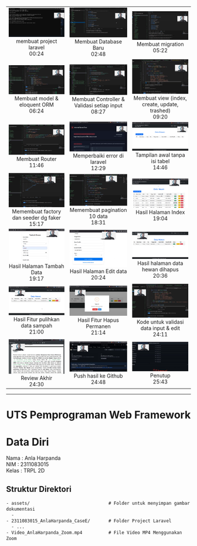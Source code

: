 <table>
  <tr>
    <td align="center">
      <img src="./assets/1.png" width="250"/><br/>membuat project laravel<br>00:24
    </td>
    <td align="center">
      <img src="./assets/2.png"  width="250"/><br/>Membuat Database Baru<br>02:48
    </td>
    <td align="center">
      <img src="./assets/3.png"  width="250"/><br/>Membuat migration<br>05:22
    </td>
  </tr>
  <tr>
    <td align="center">
      <img src="./assets/4.png" width="250"/><br/>Membuat model & eloquent ORM<br>06:24
    </td>
    <td align="center">
      <img src="./assets/5.png" width="250"/><br/>Membuat Controller & Validasi setiap input<br>08:27
    </td>
    <td align="center">
      <img src="./assets/6.png" width="250"/><br/>Membuat view (index, create, update, trashed)<br>09:20
    </td>
  </tr>
  <tr>
    <td align="center">
      <img src="./assets/7.png" width="250"/><br/>Membuat Router<br>11:46
    </td>
    <td align="center">
      <img src="./assets/8.png" width="250"/><br/>Memperbaiki error di laravel<br>12:29
    </td>
    <td align="center">
      <img src="./assets/9.png" width="250"/><br/>Tampilan awal tanpa isi tabel<br>14:46
    </td>
  </tr>
  <tr>
    <td align="center">
      <img src="./assets/10.png" width="250"/><br/>Memembuat factory dan seeder dg faker<br>15:17
    </td>
    <td align="center">
      <img src="./assets/pagi.png" width="250"/><br/>Memembuat pagination 10 data<br>18:31
    </td>
    <td align="center">
      <img src="./assets/11.png" width="250"/><br/>Hasil Halaman Index<br>19:04
    </td>
  </tr>
  <tr>
    <td align="center">
      <img src="./assets/12.png" width="250"/><br/>Hasil Halaman Tambah Data<br>19:17
    </td>
    <td align="center">
      <img src="./assets/13.png" width="250"/><br/>Hasil Halaman Edit data<br>20:24
    </td>
    <td align="center">
      <img src="./assets/14.png" width="250"/><br/>Hasil halaman data hewan dihapus<br>20:36
    </td>
  </tr>
  <tr>
    <td align="center">
      <img src="./assets/15.png" width="250"/><br/>Hasil Fitur pulihkan data sampah<br>21:00
    </td>
    <td align="center">
      <img src="./assets/16.png" width="250"/><br/>Hasil Fitur Hapus Permanen<br>21:14
    </td>
    <td align="center">
      <img src="./assets/17.png" width="250"/><br/>Kode untuk validasi data input & edit<br>24:11
    </td>
  </tr>
  <tr>
    <td align="center">
      <img src="./assets/18.png" width="250"/><br/>Review Akhir<br>24:30
    </td>
    <td align="center">
      <img src="./assets/19.png" width="250"/><br/>Push hasil ke Github<br>24:48
    </td>
    <td align="center">
      <img src="./assets/20.png" width="250"/><br/>Penutup <br>25:43
    </td>
  </tr>
</table>

---
<div align="center">
  <b><h1>UTS Pemprograman Web Framework</h1></b>
</div>

# Data Diri

Nama  : Anla Harpanda<br>
NIM   : 2311083015<br>
Kelas : TRPL 2D

## Struktur Direktori

```
- assets/                              # Folder untuk menyimpan gambar dokumentasi 
  - 
- 2311083015_AnlaHarpanda_CaseE/       # Folder Project Laravel
  - ...
- Video_AnlaHarpanda_Zoom.mp4          # File Video MP4 Menggunakan Zoom
```
